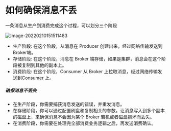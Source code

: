 # 如何确保消息不丢

一条消息从生产到消费完成这个过程，可以划分三个阶段

![image-20220210151511483](/Users/chengjin/my-github/blog/jimDevil.github.io/images/image-20220210151511483.png)

+ 生产阶段: 在这个阶段，从消息在 Producer 创建出来，经过网络传输发送到 Broker端。
+ 存储阶段: 在这个阶段，消息在 Broker 端存储，如果是集群，消息会在这个阶段被复制到其他的副本上。
+ 消费阶段: 在这个阶段，Consumer 从 Broker 上拉取消息，经过网络传输发送到Consumer 上。

##### 确保消息不丢失

+ 在生产阶段，你需要捕获消息发送的错误，并重发消息。
+ 在存储阶段，你可以通过配置刷盘和复制相关的参数，让消息写入到多个副本的磁盘上，来确保消息不会因为某个 Broker 宕机或者磁盘损坏而丢失。
+ 在消费阶段，你需要在处理完全部消费业务逻辑之后，再发送消费确认。

